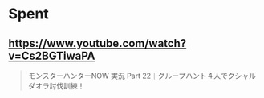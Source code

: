 # Spent

## https://www.youtube.com/watch?v=Cs2BGTiwaPA

> モンスターハンターNOW 実況 Part 22｜グループハント４人でクシャルダオラ討伐訓練！ 
